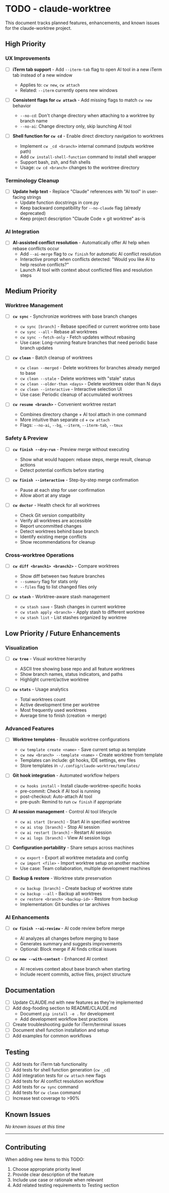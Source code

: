 # TODO - claude-worktree

This document tracks planned features, enhancements, and known issues for the claude-worktree project.

## High Priority

### UX Improvements

- [ ] **iTerm tab support** - Add `--iterm-tab` flag to open AI tool in a new iTerm tab instead of a new window
  - Applies to: `cw new`, `cw attach`
  - Related: `--iterm` currently opens new windows

- [ ] **Consistent flags for `cw attach`** - Add missing flags to match `cw new` behavior
  - `--no-cd`: Don't change directory when attaching to a worktree by branch name
  - `--no-ai`: Change directory only, skip launching AI tool

- [ ] **Shell function for `cw cd`** - Enable direct directory navigation to worktrees
  - Implement `cw _cd <branch>` internal command (outputs worktree path)
  - Add `cw install-shell-function` command to install shell wrapper
  - Support bash, zsh, and fish shells
  - Usage: `cw cd <branch>` changes to the worktree directory

### Terminology Cleanup

- [ ] **Update help text** - Replace "Claude" references with "AI tool" in user-facing strings
  - Update function docstrings in core.py
  - Keep backward compatibility for `--no-claude` flag (already deprecated)
  - Keep project description "Claude Code × git worktree" as-is

### AI Integration

- [ ] **AI-assisted conflict resolution** - Automatically offer AI help when rebase conflicts occur
  - Add `--ai-merge` flag to `cw finish` for automatic AI conflict resolution
  - Interactive prompt when conflicts detected: "Would you like AI to help resolve conflicts?"
  - Launch AI tool with context about conflicted files and resolution steps

## Medium Priority

### Worktree Management

- [ ] **`cw sync`** - Synchronize worktrees with base branch changes
  - `cw sync [branch]` - Rebase specified or current worktree onto base
  - `cw sync --all` - Rebase all worktrees
  - `cw sync --fetch-only` - Fetch updates without rebasing
  - Use case: Long-running feature branches that need periodic base branch updates

- [ ] **`cw clean`** - Batch cleanup of worktrees
  - `cw clean --merged` - Delete worktrees for branches already merged to base
  - `cw clean --stale` - Delete worktrees with "stale" status
  - `cw clean --older-than <days>` - Delete worktrees older than N days
  - `cw clean --interactive` - Interactive selection UI
  - Use case: Periodic cleanup of accumulated worktrees

- [ ] **`cw resume <branch>`** - Convenient worktree restart
  - Combines directory change + AI tool attach in one command
  - More intuitive than separate `cd` + `cw attach`
  - Flags: `--no-ai`, `--bg`, `--iterm`, `--iterm-tab`, `--tmux`

### Safety & Preview

- [ ] **`cw finish --dry-run`** - Preview merge without executing
  - Show what would happen: rebase steps, merge result, cleanup actions
  - Detect potential conflicts before starting

- [ ] **`cw finish --interactive`** - Step-by-step merge confirmation
  - Pause at each step for user confirmation
  - Allow abort at any stage

- [ ] **`cw doctor`** - Health check for all worktrees
  - Check Git version compatibility
  - Verify all worktrees are accessible
  - Report uncommitted changes
  - Detect worktrees behind base branch
  - Identify existing merge conflicts
  - Show recommendations for cleanup

### Cross-worktree Operations

- [ ] **`cw diff <branch1> <branch2>`** - Compare worktrees
  - Show diff between two feature branches
  - `--summary` flag for stats only
  - `--files` flag to list changed files only

- [ ] **`cw stash`** - Worktree-aware stash management
  - `cw stash save` - Stash changes in current worktree
  - `cw stash apply <branch>` - Apply stash to different worktree
  - `cw stash list` - List stashes organized by worktree

## Low Priority / Future Enhancements

### Visualization

- [ ] **`cw tree`** - Visual worktree hierarchy
  - ASCII tree showing base repo and all feature worktrees
  - Show branch names, status indicators, and paths
  - Highlight current/active worktree

- [ ] **`cw stats`** - Usage analytics
  - Total worktrees count
  - Active development time per worktree
  - Most frequently used worktrees
  - Average time to finish (creation → merge)

### Advanced Features

- [ ] **Worktree templates** - Reusable worktree configurations
  - `cw template create <name>` - Save current setup as template
  - `cw new <branch> --template <name>` - Create worktree from template
  - Templates can include: git hooks, IDE settings, env files
  - Store templates in `~/.config/claude-worktree/templates/`

- [ ] **Git hook integration** - Automated workflow helpers
  - `cw hooks install` - Install claude-worktree-specific hooks
  - pre-commit: Check if AI tool is running
  - post-checkout: Auto-attach AI tool
  - pre-push: Remind to run `cw finish` if appropriate

- [ ] **AI session management** - Control AI tool lifecycle
  - `cw ai start [branch]` - Start AI in specified worktree
  - `cw ai stop [branch]` - Stop AI session
  - `cw ai restart [branch]` - Restart AI session
  - `cw ai logs [branch]` - View AI session logs

- [ ] **Configuration portability** - Share setups across machines
  - `cw export` - Export all worktree metadata and config
  - `cw import <file>` - Import worktree setup on another machine
  - Use case: Team collaboration, multiple development machines

- [ ] **Backup & restore** - Worktree state preservation
  - `cw backup [branch]` - Create backup of worktree state
  - `cw backup --all` - Backup all worktrees
  - `cw restore <branch> <backup-id>` - Restore from backup
  - Implementation: Git bundles or tar archives

### AI Enhancements

- [ ] **`cw finish --ai-review`** - AI code review before merge
  - AI analyzes all changes before merging to base
  - Generates summary and suggests improvements
  - Optional: Block merge if AI finds critical issues

- [ ] **`cw new --with-context`** - Enhanced AI context
  - AI receives context about base branch when starting
  - Include recent commits, active files, project structure

## Documentation

- [ ] Update CLAUDE.md with new features as they're implemented
- [ ] Add dog-fooding section to README/CLAUDE.md
  - Document `pip install -e .` for development
  - Add development workflow best practices
- [ ] Create troubleshooting guide for iTerm/terminal issues
- [ ] Document shell function installation and setup
- [ ] Add examples for common workflows

## Testing

- [ ] Add tests for iTerm tab functionality
- [ ] Add tests for shell function generation (`cw _cd`)
- [ ] Add integration tests for `cw attach` new flags
- [ ] Add tests for AI conflict resolution workflow
- [ ] Add tests for `cw sync` command
- [ ] Add tests for `cw clean` command
- [ ] Increase test coverage to >90%

## Known Issues

_No known issues at this time_

---

## Contributing

When adding new items to this TODO:
1. Choose appropriate priority level
2. Provide clear description of the feature
3. Include use case or rationale when relevant
4. Add related testing requirements to Testing section
